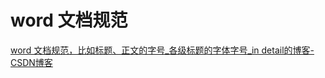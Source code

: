 # word 文档规范

[word 文档规范，比如标题、正文的字号_各级标题的字体字号_in detail的博客-CSDN博客](https://blog.csdn.net/oragle/article/details/118209670)